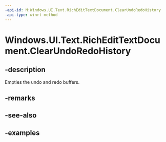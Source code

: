```yaml
---
-api-id: M:Windows.UI.Text.RichEditTextDocument.ClearUndoRedoHistory
-api-type: winrt method
---
```


<!-- Method syntax.
public void RichEditTextDocument.ClearUndoRedoHistory()
-->

# Windows.UI.Text.RichEditTextDocument.ClearUndoRedoHistory

## -description

Empties the undo and redo buffers.

## -remarks

## -see-also

## -examples

